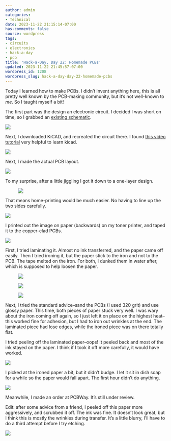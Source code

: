 ```yaml
---
author: admin
categories:
- Technical
date: 2023-11-22 21:15:14-07:00
has-comments: false
source: wordpress
tags:
- circuits
- electronics
- hack-a-day
- pcb
title: 'Hack-a-Day, Day 22: Homemade PCBs'
updated: 2023-11-22 21:45:57-07:00
wordpress_id: 1208
wordpress_slug: hack-a-day-day-22-homemade-pcbs
---
```

Today I learned how to make PCBs. I didn’t invent anything here, this is all pretty well known by the PCB-making community, but it’s not well-known to *me*. So I taught myself a bit!

The first part was the design an electronic circuit. I decided I was short on time, so I grabbed an [existing schematic](https://www.circuits-diy.com/simple-continuity-tester-circuit-using-555-timer-ic/).

[![](../wp-content/uploads/2023/11/continuity_tester-300x204.png)](../wp-content/uploads/2023/11/continuity_tester.png)

Next, I downloaded KiCAD, and recreated the circuit there. I found [this video tutorial](https://www.youtube.com/watch?v=zK3rDhJqMu0&ab_channel=WindsorSchmidt) very helpful to learn kicad.

[![](../wp-content/uploads/2023/11/kicad_schematic.png)](../wp-content/uploads/2023/11/kicad_schematic.png)

Next, I made the actual PCB layout.

[![](../wp-content/uploads/2023/11/kicad-pcb.png)](../wp-content/uploads/2023/11/kicad-pcb.png)

To my surprise, after a little jiggling I got it down to a one-layer design.

<figure class="wp-block-gallery has-nested-images columns-default is-cropped wp-block-gallery-1 is-layout-flex wp-block-gallery-is-layout-flex" markdown="1">

[![](../wp-content/uploads/2023/11/kicad-pcb2.png)](../wp-content/uploads/2023/11/kicad-pcb2.png)

</figure>

That means home-printing would be much easier. No having to line up the two sides carefully.

[![](../wp-content/uploads/2023/11/printable.png)](../wp-content/uploads/2023/11/printable.png)

I printed out the image on paper (backwards) on my toner printer, and taped it to the copper-clad PCBs.

[![](../wp-content/uploads/2023/11/PXL_20231123_024251429-crop-260x300.jpg)](../wp-content/uploads/2023/11/PXL_20231123_024251429-crop.jpg)

First, I tried laminating it. Almost no ink transferred, and the paper came off easily. Then I tried ironing it, but the paper stick to the iron and not to the PCB. The tape melted on the iron. For both, I dunked them in water after, which is supposed to help loosen the paper.

<figure class="wp-block-gallery has-nested-images columns-default is-cropped wp-block-gallery-2 is-layout-flex wp-block-gallery-is-layout-flex" markdown="1">

[![](../wp-content/uploads/2023/11/image-169x300.png)](../wp-content/uploads/2023/11/image.png)

[![](../wp-content/uploads/2023/11/image-2-169x300.png)](../wp-content/uploads/2023/11/image-2.png)

[![](../wp-content/uploads/2023/11/image-4-169x300.png)](../wp-content/uploads/2023/11/image-4.png)

</figure>

Next, I tried the standard advice–sand the PCBs (I used 320 grit) and use glossy paper. This time, both pieces of paper stuck very well. I was wary about the iron coming off again, so I just left it on place on the highest heat–this worked fine for adhesion, but I had to iron out wrinkles at the end. The laminated piece had lose edges, while the ironed piece was on there totally flat.

I tried peeling off the laminated paper–oops! It peeled back and most of the ink stayed on the paper. I think if I took it off more carefully, it would have worked.

[![](../wp-content/uploads/2023/11/image-5-edited.png)](../wp-content/uploads/2023/11/image-5.png)

I picked at the ironed paper a bit, but it didn’t budge. I let it sit in dish soap for a while so the paper would fall apart. The first hour didn’t do anything.

[![](../wp-content/uploads/2023/11/PXL_20231123_041248880-crop-1024x719.jpg)](../wp-content/uploads/2023/11/PXL_20231123_041248880-crop.jpg)

Meanwhile, I made an order at PCBWay. It’s still under review.

Edit: after some advice from a friend, I peeled off this paper more aggressively, and scrubbed it off. The ink was fine. It doesn’t look great, but I think this is mostly the wrinkles during transfer. It’s a little blurry, I’ll have to do a third attempt before I try etching.

[![](../wp-content/uploads/2023/11/PXL_20231123_044211359-crop-875x1024.jpg)](../wp-content/uploads/2023/11/PXL_20231123_044211359-crop.jpg)
